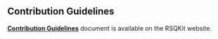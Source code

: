 ## Contribution Guidelines


[**Contribution Guidelines**](https://everse.software/RSQKit/contribution_guidelines) document is available on the RSQKit website.
